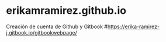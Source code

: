# erikamramirez.github.io
Creación de cuenta de Github y Gitbook
#https://erika-ramirez-j.gitbook.io/gitbookwebpage/






